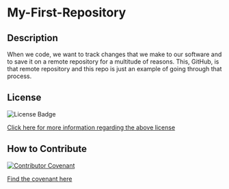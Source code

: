 # My-First-Repository

## Description
When we code, we want to track changes that we make to our software and to save it on a remote repository for a multitude of reasons. This, GitHub, is that remote repository and this repo is just an example of going through that process.

## License

  ![License Badge](https://img.shields.io/badge/license-GNU%20GPLv3-orange?style=plastic=appveyor?raw=true)
  <br>
  
  [Click here for more information regarding the above license](https://opensource.org/licenses/GPL-3.0) 

## How to Contribute

  [![Contributor Covenant](https://img.shields.io/badge/Contributor%20Covenant-2.1-4baaaa.svg)](code_of_conduct.md)

  [Find the covenant here](https://www.contributor-covenant.org/version/2/1/code_of_conduct/code_of_conduct.txt)


